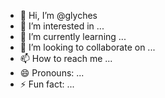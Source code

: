 - 👋 Hi, I’m @glyches
- 👀 I’m interested in ...
- 🌱 I’m currently learning ...
- 💞️ I’m looking to collaborate on ...
- 📫 How to reach me ...
- 😄 Pronouns: ...
- ⚡ Fun fact: ...

<!---
glyches/glyches is a ✨ special ✨ repository because its `README.md` (this file) appears on your GitHub profile.
You can click the Preview link to take a look at your changes.
--->
